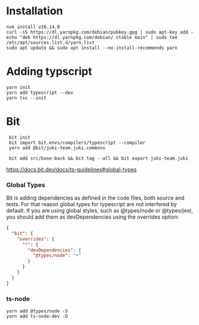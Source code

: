 # Installation

```
nvm install v16.14.0
curl -sS https://dl.yarnpkg.com/debian/pubkey.gpg | sudo apt-key add -
echo "deb https://dl.yarnpkg.com/debian/ stable main" | sudo tee /etc/apt/sources.list.d/yarn.list
sudo apt update && sudo apt install --no-install-recommends yarn
```

# Adding typscript

``` 
yarn init
yarn add typescript --dev
yarn tsc --init
```

# Bit

```
 bit init
 bit import bit.envs/compilers/typescript --compiler
 yarn add @bit/juki-team.juki.commons
 
 bit add src/base-back && bit tag --all && bit export juki-team.juki
```

https://docs.bit.dev/docs/ts-guidelines#global-types

### Global Types
Bit is adding dependencies as defined in the code files, both source and tests. For that reason global types for typescript are not interfered by default. If you are using global styles, such as @types/node or @types/jest, you should add them as devDependencies using the overrides option:

```json
{
  "bit": {
    "overrides": {
      "*": {
        "devDependencies": {
          "@types/node": "+"
        }
      }
    }
  }
}
```

### ts-node

```
yarn add @types/node -S
yarn add ts-node-dev -D
```
